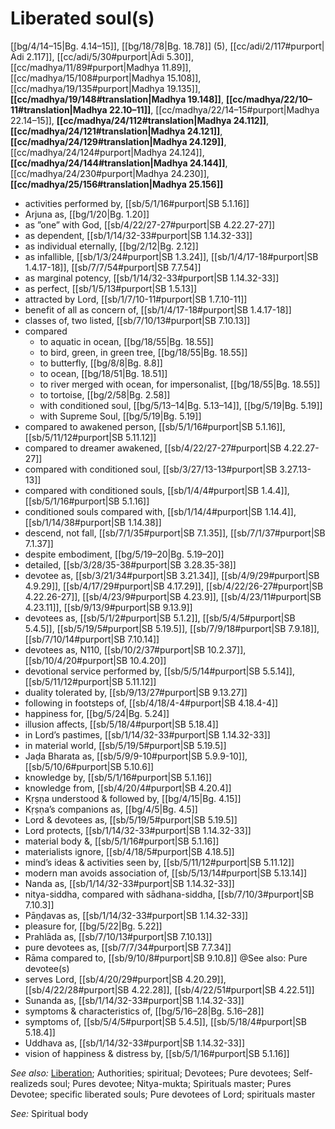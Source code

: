 # Liberated soul(s)

[[bg/4/14–15|Bg. 4.14–15]], [[bg/18/78|Bg. 18.78]] (5), [[cc/adi/2/117#purport|Ādi 2.117]], [[cc/adi/5/30#purport|Ādi 5.30]], [[cc/madhya/11/89#purport|Madhya 11.89]], [[cc/madhya/15/108#purport|Madhya 15.108]], [[cc/madhya/19/135#purport|Madhya 19.135]], **[[cc/madhya/19/148#translation|Madhya 19.148]]**, **[[cc/madhya/22/10–11#translation|Madhya 22.10–11]]**, [[cc/madhya/22/14–15#purport|Madhya 22.14–15]], **[[cc/madhya/24/112#translation|Madhya 24.112]]**, **[[cc/madhya/24/121#translation|Madhya 24.121]]**, **[[cc/madhya/24/129#translation|Madhya 24.129]]**, [[cc/madhya/24/124#purport|Madhya 24.124]], **[[cc/madhya/24/144#translation|Madhya 24.144]]**, [[cc/madhya/24/230#purport|Madhya 24.230]], **[[cc/madhya/25/156#translation|Madhya 25.156]]**

* activities performed by, [[sb/5/1/16#purport|SB 5.1.16]]
* Arjuna as, [[bg/1/20|Bg. 1.20]]
* as ”one” with God, [[sb/4/22/27-27#purport|SB 4.22.27-27]]
* as dependent, [[sb/1/14/32-33#purport|SB 1.14.32-33]]
* as individual eternally, [[bg/2/12|Bg. 2.12]]
* as infallible, [[sb/1/3/24#purport|SB 1.3.24]], [[sb/1/4/17-18#purport|SB 1.4.17-18]], [[sb/7/7/54#purport|SB 7.7.54]]
* as marginal potency, [[sb/1/14/32-33#purport|SB 1.14.32-33]]
* as perfect, [[sb/1/5/13#purport|SB 1.5.13]]
* attracted by Lord, [[sb/1/7/10-11#purport|SB 1.7.10-11]]
* benefit of all as concern of, [[sb/1/4/17-18#purport|SB 1.4.17-18]]
* classes of, two listed, [[sb/7/10/13#purport|SB 7.10.13]]
* compared
  * to aquatic in ocean, [[bg/18/55|Bg. 18.55]]
  * to bird, green, in green tree, [[bg/18/55|Bg. 18.55]]
  * to butterfly, [[bg/8/8|Bg. 8.8]]
  * to ocean, [[bg/18/51|Bg. 18.51]]
  * to river merged with ocean, for impersonalist, [[bg/18/55|Bg. 18.55]]
  * to tortoise, [[bg/2/58|Bg. 2.58]]
  * with conditioned soul, [[bg/5/13–14|Bg. 5.13–14]], [[bg/5/19|Bg. 5.19]]
  * with Supreme Soul, [[bg/5/19|Bg. 5.19]]
* compared to awakened person, [[sb/5/1/16#purport|SB 5.1.16]], [[sb/5/11/12#purport|SB 5.11.12]]
* compared to dreamer awakened, [[sb/4/22/27-27#purport|SB 4.22.27-27]]
* compared with conditioned soul, [[sb/3/27/13-13#purport|SB 3.27.13-13]]
* compared with conditioned souls, [[sb/1/4/4#purport|SB 1.4.4]], [[sb/5/1/16#purport|SB 5.1.16]]
* conditioned souls compared with, [[sb/1/14/4#purport|SB 1.14.4]], [[sb/1/14/38#purport|SB 1.14.38]]
* descend, not fall, [[sb/7/1/35#purport|SB 7.1.35]], [[sb/7/1/37#purport|SB 7.1.37]]
* despite embodiment, [[bg/5/19–20|Bg. 5.19–20]]
* detailed, [[sb/3/28/35-38#purport|SB 3.28.35-38]]
* devotee as, [[sb/3/21/34#purport|SB 3.21.34]], [[sb/4/9/29#purport|SB 4.9.29]], [[sb/4/17/29#purport|SB 4.17.29]], [[sb/4/22/26-27#purport|SB 4.22.26-27]], [[sb/4/23/9#purport|SB 4.23.9]], [[sb/4/23/11#purport|SB 4.23.11]], [[sb/9/13/9#purport|SB 9.13.9]]
* devotees as, [[sb/5/1/2#purport|SB 5.1.2]], [[sb/5/4/5#purport|SB 5.4.5]], [[sb/5/19/5#purport|SB 5.19.5]], [[sb/7/9/18#purport|SB 7.9.18]], [[sb/7/10/14#purport|SB 7.10.14]]
* devotees as, N110, [[sb/10/2/37#purport|SB 10.2.37]], [[sb/10/4/20#purport|SB 10.4.20]]
* devotional service performed by, [[sb/5/5/14#purport|SB 5.5.14]], [[sb/5/11/12#purport|SB 5.11.12]]
* duality tolerated by, [[sb/9/13/27#purport|SB 9.13.27]]
* following in footsteps of, [[sb/4/18/4-4#purport|SB 4.18.4-4]]
* happiness for, [[bg/5/24|Bg. 5.24]]
* illusion affects, [[sb/5/18/4#purport|SB 5.18.4]]
* in Lord’s pastimes, [[sb/1/14/32-33#purport|SB 1.14.32-33]]
* in material world, [[sb/5/19/5#purport|SB 5.19.5]]
* Jaḍa Bharata as, [[sb/5/9/9-10#purport|SB 5.9.9-10]], [[sb/5/10/6#purport|SB 5.10.6]]
* knowledge by, [[sb/5/1/16#purport|SB 5.1.16]]
* knowledge from, [[sb/4/20/4#purport|SB 4.20.4]]
* Kṛṣṇa understood & followed by, [[bg/4/15|Bg. 4.15]]
* Kṛṣṇa’s companions as, [[bg/4/5|Bg. 4.5]]
* Lord & devotees as, [[sb/5/19/5#purport|SB 5.19.5]]
* Lord protects, [[sb/1/14/32-33#purport|SB 1.14.32-33]]
* material body &, [[sb/5/1/16#purport|SB 5.1.16]]
* materialists ignore, [[sb/4/18/5#purport|SB 4.18.5]]
* mind’s ideas & activities seen by, [[sb/5/11/12#purport|SB 5.11.12]]
* modern man avoids association of, [[sb/5/13/14#purport|SB 5.13.14]]
* Nanda as, [[sb/1/14/32-33#purport|SB 1.14.32-33]]
* nitya-siddha, compared with sādhana-siddha, [[sb/7/10/3#purport|SB 7.10.3]]
* Pāṇḍavas as, [[sb/1/14/32-33#purport|SB 1.14.32-33]]
* pleasure for, [[bg/5/22|Bg. 5.22]]
* Prahlāda as, [[sb/7/10/13#purport|SB 7.10.13]]
* pure devotees as, [[sb/7/7/34#purport|SB 7.7.34]]
* Rāma compared to, [[sb/9/10/8#purport|SB 9.10.8]] @See also: Pure devotee(s)
* serves Lord, [[sb/4/20/29#purport|SB 4.20.29]], [[sb/4/22/28#purport|SB 4.22.28]], [[sb/4/22/51#purport|SB 4.22.51]]
* Sunanda as, [[sb/1/14/32-33#purport|SB 1.14.32-33]]
* symptoms & characteristics of, [[bg/5/16–28|Bg. 5.16–28]]
* symptoms of, [[sb/5/4/5#purport|SB 5.4.5]], [[sb/5/18/4#purport|SB 5.18.4]]
* Uddhava as, [[sb/1/14/32-33#purport|SB 1.14.32-33]]
* vision of happiness & distress by, [[sb/5/1/16#purport|SB 5.1.16]]

*See also:* [Liberation](entries/liberation.md); Authorities; spiritual; Devotees; Pure devotees; Self-realizeds soul; Pures devotee; Nitya-mukta; Spirituals master; Pures Devotee; specific liberated souls; Pure devotees of Lord; spirituals master

*See:* Spiritual body
